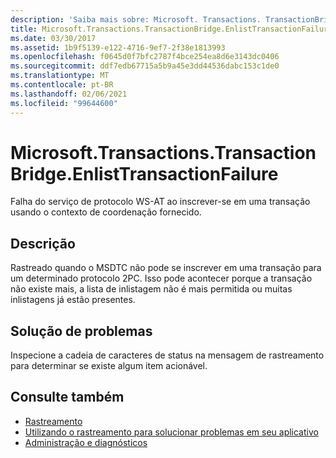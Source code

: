 ```yaml
---
description: 'Saiba mais sobre: Microsoft. Transactions. TransactionBridge. EnlistTransactionFailure'
title: Microsoft.Transactions.TransactionBridge.EnlistTransactionFailure
ms.date: 03/30/2017
ms.assetid: 1b9f5139-e122-4716-9ef7-2f38e1813993
ms.openlocfilehash: f0645d0f7bfc2787f4bce254ea8d6e3143dc0406
ms.sourcegitcommit: ddf7edb67715a5b9a45e3dd44536dabc153c1de0
ms.translationtype: MT
ms.contentlocale: pt-BR
ms.lasthandoff: 02/06/2021
ms.locfileid: "99644600"
---
```

# <a name="microsofttransactionstransactionbridgeenlisttransactionfailure"></a>Microsoft.Transactions.TransactionBridge.EnlistTransactionFailure

Falha do serviço de protocolo WS-AT ao inscrever-se em uma transação usando o contexto de coordenação fornecido.  
  
## <a name="description"></a>Descrição  

 Rastreado quando o MSDTC não pode se inscrever em uma transação para um determinado protocolo 2PC.  Isso pode acontecer porque a transação não existe mais, a lista de inlistagem não é mais permitida ou muitas inlistagens já estão presentes.  
  
## <a name="troubleshooting"></a>Solução de problemas  

 Inspecione a cadeia de caracteres de status na mensagem de rastreamento para determinar se existe algum item acionável.  
  
## <a name="see-also"></a>Consulte também

- [Rastreamento](index.md)
- [Utilizando o rastreamento para solucionar problemas em seu aplicativo](using-tracing-to-troubleshoot-your-application.md)
- [Administração e diagnósticos](../index.md)
